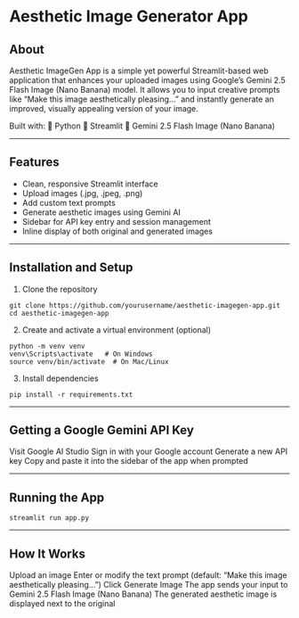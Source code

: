 # Aesthetic Image Generator App
## About
Aesthetic ImageGen App is a simple yet powerful Streamlit-based web application that enhances your uploaded images using Google’s Gemini 2.5 Flash Image (Nano Banana) model.
It allows you to input creative prompts like “Make this image aesthetically pleasing…” and instantly generate an improved, visually appealing version of your image.

Built with:
🐍 Python
🎨 Streamlit
🧠 Gemini 2.5 Flash Image (Nano Banana)

---

## Features
* Clean, responsive Streamlit interface
* Upload images (.jpg, .jpeg, .png)
* Add custom text prompts
* Generate aesthetic images using Gemini AI
* Sidebar for API key entry and session management
* Inline display of both original and generated images

---

## Installation and Setup
1. Clone the repository
```
git clone https://github.com/yourusername/aesthetic-imagegen-app.git
cd aesthetic-imagegen-app
```
2. Create and activate a virtual environment (optional)
```
python -m venv venv
venv\Scripts\activate   # On Windows
source venv/bin/activate  # On Mac/Linux
```
3. Install dependencies
```
pip install -r requirements.txt
```

---

## Getting a Google Gemini API Key
Visit Google AI Studio
Sign in with your Google account
Generate a new API key
Copy and paste it into the sidebar of the app when prompted

---

## Running the App
```
streamlit run app.py
```

---

## How It Works
Upload an image
Enter or modify the text prompt (default: “Make this image aesthetically pleasing...”)
Click Generate Image
The app sends your input to Gemini 2.5 Flash Image (Nano Banana)
The generated aesthetic image is displayed next to the original


